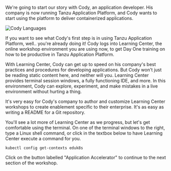 We're going to start our story with Cody, an application developer. His company is now running Tanzu Application Platform, and Cody wants to start using the platform to deliver containerized applications.

![Cody Languages](images/cody.png)

If you want to see what Cody's first step is in using Tanzu Application Platform, well.. you're already doing it! Cody logs into Learning Center, the online workshop environment you are using now, to get Day One training on how to be productive in Tanzu Application Platform.

With Learning Center, Cody can get up to speed on his company's best practices and procedures for developing applications. But Cody won't just be reading static content here, and neither will you. Learning Center provides terminal session windows, a fully functioning IDE, and more. In this environment, Cody can explore, experiment, and make mistakes in a live environment without hurting a thing.

It's very easy for Cody's company to author and customize Learning Center workshops to create enablement specific to their enterprise. It's as easy as writing a README for a Git repository.

You'll see a lot more of Learning Center as we progress, but let's get comfortable using the terminal. On one of the terminal windows to the right, type a Linux shell command, or click in the textbox below to have Learning Center execute a command for you.

```execute
kubectl config get-contexts eduk8s
```

Click on the button labelled "Application Accelerator" to continue to the next section of the workshop.
